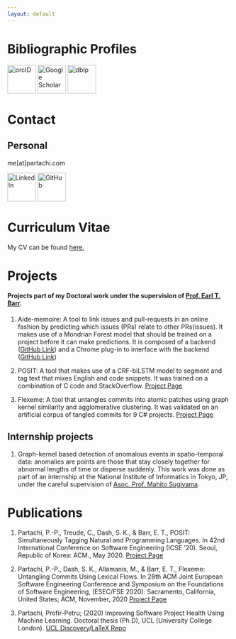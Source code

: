 ```yaml
---
layout: default
---
```

# Bibliographic Profiles

[<img src="https://orcid.org/assets/vectors/orcid.logo.icon.svg" alt="orcID" style="width:64px;height:64px;"/>](https://orcid.org/0000-0003-4940-6864)
[<img src="https://img.icons8.com/color/2x/google-scholar--v3.png" alt="Google Scholar" style="width:64px;height:64px;"/>](https://scholar.google.com/citations?user=e-q46I0AAAAJ)
[<img src="https://cdn.icon-icons.com/icons2/2389/PNG/512/dblp_logo_icon_145352.png" alt="dblp" style="width:64px;height:64px;"/>](https://dblp.org/pid/276/3593.html)

# Contact

## Personal
me[at]partachi.com

[<img src="https://external-content.duckduckgo.com/iu/?u=https%3A%2F%2Fwww.clipartmax.com%2Fpng%2Fmiddle%2F62-624588_linkedin-help-linkedin-logo-2018-png.png&f=1&nofb=1" alt="LinkedIn" style="width:64px;height:64px;"/>](https://www.linkedin.com/in/pp-partachi/) 
[<img src="https://github.githubassets.com/images/modules/logos_page/GitHub-Mark.png" alt="GitHub" style="width:64px;height:64px;"/>](https://github.com/PPPI)

# Curriculum Vitae
My CV can be found [here.](https://github.com/PPPI/pppi.github.io/raw/master/partachipp_cv.pdf)

# Projects

#### Projects part of my Doctoral work under the supervision of [Prof. Earl T. Barr](http://earlbarr.com/).

1. Aide-memoire: A tool to link issues and pull-requests in an online fashion by predicting which issues (PRs) relate to other PRs(issues). It makes use of a Mondrian Forest model that should be trained on a project before it can make predictions. It is composed of a backend ([GitHub Link](https://github.com/PPPI/a-m)) and a Chrome plug-in to interface with the backend ([GitHub Link](https://github.com/PPPI/tlinker-chrome))

1. POSIT: A tool that makes use of a CRF-biLSTM model to segment and tag text that mixes English and code snippets. It was trained on a combination of C code and StackOverflow. [Project Page](https://www.partachi.com/POSIT)

1. Flexeme: A tool that untangles commits into atomic patches using graph kernel similarity and agglomerative clustering. It was validated on an artificial corpus of tangled commits for 9 C# projects. [Project Page](https://www.partachi.com/Flexeme)

## Internship projects

1. Graph-kernel based detection of anomalous events in spatio-temporal data: anomalies are points are those that stay closely together for abnormal lengths of time or disperse suddenly. This work was done as part of an internship at the National Institute of Informatics in Tokyo, JP, under the careful supervision of [Asoc. Prof. Mahito Sugiyama](https://mahito.info/index_e.html).

# Publications

1. Partachi, P.-P., Treude, C., Dash, S. K., & Barr, E. T., POSIT: Simultaneously Tagging Natural and Programming Languages. In 42nd International Conference on Software Engineering (ICSE ’20). Seoul, Republic of Korea: ACM., May 2020. [Project Page](https://www.partachi.com/POSIT)

1. Partachi, P.-P., Dash, S. K., Allamanis, M., & Barr, E. T., Flexeme: Untangling Commits Using Lexical Flows. In 28th ACM Joint European Software Engineering Conference and Symposium on the Foundations of Software Engineering, (ESEC/FSE 2020). Sacramento, California, United States; ACM, November, 2020 [Project Page](https://www.partachi.com/Flexeme)

1.  Partachi, Profir-Petru; (2020) Improving Software Project Health Using Machine Learning. Doctoral thesis (Ph.D), UCL (University College London). [UCL Discovery](https://discovery.ucl.ac.uk/id/eprint/10116742/)/[LaTeX Repo](https://github.com/PPPI/PhDThesis)


